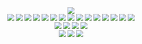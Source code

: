 <div align="center">
    <img src="https://capsule-render.vercel.app/api?type=waving&color=ff8002&height=260&text=TaeHwan&nbsp;Kim&animation=&fontColor=ffffff&fontSize=50" />
</div>

<!--[![Typing SVG](https://readme-typing-svg.demolab.com?font=Fira+Code&pause=1000&width=435&lines=first;test)](https://git.io/typing-svg)-->

<!--[![Top Langs](https://github-readme-stats.vercel.app/api/top-langs/?username=KTH8962)](https://github.com/anuraghazra/github-readme-stats)
[![Anurag's GitHub stats](https://github-readme-stats.vercel.app/api?username=KTH8962)](https://github.com/anuraghazra/github-readme-stats)
[![GitHub Streak](https://streak-stats.demolab.com?user=KTH8962)](https://git.io/streak-stats)-->

<!--
<div align="center">

### 프론트 + 백엔드 프로젝트
<table>
    <tr>
        <th>제목</th>                    
        <th>개발 환경</th>
        <th>개발 기간</th>
        <th>사이트 링크</th>
        <th>기타</th>
    </tr>
    <tr>
        <td>DailySync</td>
        <td>Vue.js(ver 3) + Spring(jpa)</td>
        <td>2024. 11. 00 ~ 2024. 12. 00</td>
        <td>https://github.com/KTH8962</td>
        <td>국비지원 팀 프로젝트</td>
    </tr>
    <tr>
        <td>Furnature</td>
        <td>jsp(vueCdn) + Spring(my-batis)</td>
        <td>2024. 11. 00 ~ 2024. 12. 00</td>
        <td>https://github.com/KTH8962</td>
        <td>국비지원 팀 프로젝트</td>
    </tr>
</table>

### 프론트 프로젝트
<table>
    <tr>
        <th>제목</th>                    
        <th>개발 환경</th>
        <th>개발 기간</th>
        <th>사이트 링크</th>
        <th>기타</th>
    </tr>
    <tr>
        <td>DailySync</td>
        <td>React + Express</td>
        <td>2024. 11. 00 ~ 2024. 12. 00</td>
        <td>https://github.com/KTH8962</td>
        <td>국비지원 개인 미니프로젝트</td>
    </tr>
</table>

### 퍼블리싱 프로젝트
<table>
    <tr>
        <th>제목</th>                    
        <th>개발 환경</th>
        <th>개발 기간</th>
        <th>사이트 링크</th>
        <th>기타</th>
    </tr>
    <tr>
        <td>DailySync</td>
        <td>Vue.js(ver 3) + Spring(jpa)</td>
        <td>2024. 11. 00 ~ 2024. 12. 00</td>
        <td>https://github.com/KTH8962</td>
        <td>국비지원 팀 프로젝트</td>
    </tr>
</table>
    
    <table style="float: left;">
      <tr>
          <th>제목</th>                    
          <th>개발 환경</th>
          <th>개발 기간</th>
          <th>사이트 링크</th>
          <th>기타</th>
      </tr>
      <tr>
          <td>DailySync</td>
          <td>Vue.js(ver 3) + Spring(jpa)</td>
          <td>2024. 11. 00 ~ 2024. 12. 00</td>
          <td>https://github.com/KTH8962</td>
          <td>국비지원 팀 프로젝트</td>
      </tr>
    </table>
</div>
-->

<div align="center">
  <img src="https://img.shields.io/badge/html5-20232a.svg?style=for-the-badge&logo=html5&logoColor=FFFFFF&color=F06529" />
  <img src="https://img.shields.io/badge/css3-20232a.svg?style=for-the-badge&logo=css3&logoColor=FFFFFF&color=0277BD" />
  <img src="https://img.shields.io/badge/sass-20232a.svg?style=for-the-badge&logo=sass&logoColor=FFFFFF&color=CC6699" />
  <img src="https://img.shields.io/badge/javascript-20232a.svg?style=for-the-badge&logo=javascript&logoColor=F0DB4F" />
  <img src="https://img.shields.io/badge/jquery-20232a.svg?style=for-the-badge&logo=jquery&logoColor=FFFFFF&color=0769AD" />
  <img src="https://img.shields.io/badge/typescript-20232a.svg?style=for-the-badge&logo=typescript&logoColor=FFFFFF&color=007ACC" />
  <img src="https://img.shields.io/badge/node.js-20232a.svg?style=for-the-badge&logo=node.js&logoColor=FFFFFF&color=3C873A" />
  <img src="https://img.shields.io/badge/react-20232a.svg?style=for-the-badge&logo=react&logoColor=61DBFB" />
  <img src="https://img.shields.io/badge/express-20232a.svg?style=for-the-badge&logo=express&logoColor=FFFFFF&color=3B4854" />
  <img src="https://img.shields.io/badge/springboot-20232a.svg?style=for-the-badge&logo=springboot&logoColor=FFFFFF&color=8BC34A" />
  <img src="https://img.shields.io/badge/mysql-20232a.svg?style=for-the-badge&logo=mysql&logoColor=FFFFFF&color=00758F" />
  <img src="https://img.shields.io/badge/oracle-20232a.svg?style=for-the-badge&logo=oracle&logoColor=FFFFFF&color=F80102" />
  <img src="https://img.shields.io/badge/linux-20232a.svg?style=for-the-badge&logo=linux&logoColor=FFFFFF&color=85325E" />
  <img src="https://img.shields.io/badge/java-20232a.svg?style=for-the-badge&logo=java&logoColor=FFFFFF&color=5382A1" />
  <img src="https://img.shields.io/badge/vue.js-20232a.svg?style=for-the-badge&logo=vue.js&logoColor=FFFFFF&color=41B883" />
</div>

<div align="center">
  <img src="https://img.shields.io/badge/visual studio code-20232a.svg?style=for-the-badge&logo=vscode&logoColor=FFFFFF&color=29B6F6" />
  <img src="https://img.shields.io/badge/eclipse-20232a.svg?style=for-the-badge&logo=eclipseide&logoColor=FFFFFF&color=42337F" />
  <img src="https://img.shields.io/badge/intellij-20232a.svg?style=for-the-badge&logo=intellijidea&logoColor=FFFFFF&color=000000" />
  <img src="https://img.shields.io/badge/filezilla-20232a.svg?style=for-the-badge&logo=filezilla&logoColor=FFFFFF&color=BF0000" />
</div>

<div align="center">
  <img src="https://img.shields.io/badge/photoshop-20232a.svg?style=for-the-badge&logo=adobephotoshop&logoColor=8BC3FC" />
  <img src="https://img.shields.io/badge/figma-20232a.svg?style=for-the-badge&logo=figma&logoColor=FFFFFF&color=F24E1E" />
  <img src="https://img.shields.io/badge/github-20232a.svg?style=for-the-badge&logo=github&logoColor=FFFFFF&color=AD5C51" />
</div>

